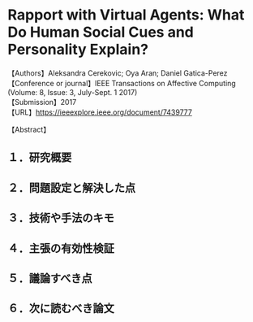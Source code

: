 # Rapport with Virtual Agents: What Do Human Social Cues and Personality Explain?

【Authors】Aleksandra Cerekovic; Oya Aran; Daniel Gatica-Perez  
【Conference or journal】IEEE Transactions on Affective Computing (Volume: 8, Issue: 3, July-Sept. 1 2017)  
【Submission】2017  
【URL】https://ieeexplore.ieee.org/document/7439777  

【Abstract】

## １．研究概要
## ２．問題設定と解決した点
## ３．技術や手法のキモ
## ４．主張の有効性検証
## ５．議論すべき点
## ６．次に読むべき論文
